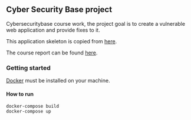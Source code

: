 ## Cyber Security Base project

Cybersecuritybase course work, the project goal is to create a vulnerable web application and provide fixes to it.

This application skeleton is copied from [here](https://github.com/romandunets/node-express-skeleton).

The course report can be found [here](./REPORT.md).

### Getting started

[Docker](https://docs.docker.com/install/) must be installed on your machine.

#### How to run

```
docker-compose build
docker-compose up
```
